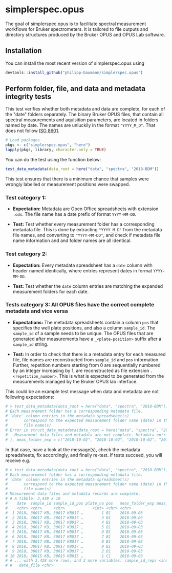 
<!-- README.md is generated from README.Rmd. Please edit that file -->
simplerspec.opus
================

The goal of simplerspec.opus is to facilitate spectral measurement workflows for Bruker spectrometers. It is tailored to file outputs and directory structures produced by the Bruker OPUS and OPUS Lab software.

Installation
------------

You can install the most recent version of simplerspec.opus using

``` r
devtools::install_github("philipp-baumann/simplerspec.opus")
```

Perform folder, file, and data and metadata integrity tests
-----------------------------------------------------------

This test verifies whether both metadata and data are complete, for each of the "date" folders separately. The binary Bruker OPUS files, that contain all spectral measurements and aquisition parameters, are located in folders named by date. The names are unluckily in the format `"YYYY_M_D"`. That does not follow
[ISO 8601](https://en.wikipedia.org/wiki/ISO_8601).

``` r
# Load packages
pkgs <- c("simplerspec.opus", "here")
lapply(pkgs, library, character.only = TRUE)
```

You can do the test using the function below:

``` r
test_data_metadata(data_root = here("data", "spectra", "2018-BDM"))
```

This test ensures that there is a minimum chance that samples were wrongly labelled or measurement positions were swapped.

### Test category 1:

-   **Expectation:** Metadata are Open Office spreadsheets with extension `.ods`. The file name has a date prefix of format `YYYY-MM-DD`.

-   **Test:** Test whether every measurement folder has a corresponding metadata file. This is done by extracting `"YYYY_M_D"` from the metadata file names, and converting to `"YYYY-MM-DD"`, and check if metadata file name information and and folder names are all identical.

### Test category 2:

-   **Expectation:** Every metadata spreadsheet has a `date` column with header named identically, where entries represent dates in format `YYYY-MM-DD`.

-   **Test:** Test whether the `date` column entries are matching the expanded measurement folders for each date.

### Tests category 3: All OPUS files have the correct complete metadata and vice versa

-   **Expectations:** The metadata spreadsheets contain a column `pos` that specifies the well plate positions, and also a column `sample_id`. The `sample_id` of a sample needs to be unique. The OPUS files that are generated after measurements have a `_<plate-position>` suffix after a `sample_id` string.

-   **Test:** In order to check that there is a metadata entry for each measured file, file names are reconstructed from `sample_id` and `pos` information. Further, repetition numbers starting from 0 are sequentially numbered by an integer increasing by 1, are reconstructed as file extension
    `.<repetition_number>`. This is what is expected to be generated from the measurements managed by the Bruker OPUS lab interface.

This could be an example test message when data and metadata are not following expectations:

``` r
# > test_data_metadata(data_root = here("data", "spectra", "2018-BDM"))
# Each measurement folder has a corresponding metadata file.
# `date` column entries in the metadata spreadsheet(s)
#       correspond to the expected measurement folder name (date) in the metadata
#       file name(s)
# Error in struct_data_metadata(data_root = here("data", "spectra", "2018-BDM")) : 
#   Measurment data files and metadata are not complete. Metadata entries for the following measurement data <files are missing: list(date = c("2018-10-02", "2018-10-02", "2018-10-02", "2018-10-02", "2018-10-02", "2018-10-02", "2018-10-02", "2018-10-02", "2018-10-02", "2018-10-02", "2018-10-02", "2018-10-02"), sample_id = c(NA, NA, NA, NA, NA, NA, NA, NA, NA, NA, NA, NA), sample_id_pos = c("NA_A4", "NA_B4", "NA_C4", "NA_D4", "NA_A5", "NA_B5", "NA_C5", "NA_D5", "NA_A6", "NA_B6", "NA_C6", "NA_D6"), plate_no = c(6, 6, 6, 6, 6, 6, 6, 6, 6, 6, 6, 6), pos = c("A4", "B4", "C4", "D4", "A5", "B5", "C5", "D5", "A6", "B6", "C6", "D6"
# ), meas_folder_exp = c("2018-10-02", "2018-10-02", "2018-10-02", "2018-10-02", "2018-10-02", "2018-10-02", "2018-10-02", "2018-10-02", "2018-10-02", "2018-10-02", "2018-10-02", "2018-10-02"), meas_rep_meta = c(0, 0, 0, 0, 0, 0, 0, 0, 0, 0, 0, 0), file_id = c("NA_A4.0", "NA_B4.0", "NA_C4.0", "NA_D4.0", "NA_A5.0", "NA_B5.0", "NA_C5.0", "NA_D5.0", "NA_A6.0", "NA_B
```

In that case, have a look at the message(s), check the metadata spreadsheets, fix accordingly, and finally re-test. If tests succeed, you will receive e.g.

``` r
# > test_data_metadata(data_root = here("data", "spectra", "2018-BDM"))
# Each measurement folder has a corresponding metadata file.
# `date` column entries in the metadata spreadsheet(s)
#       correspond to the expected measurement folder name (date) in the metadata
#       file name(s)
# Measurement data files and metadata records are complete.
# # A tibble: 3,438 x 10
#    date  sample_id sample_id_pos plate_no pos   meas_folder_exp meas_rep_meta file_id
#    <chr> <chr>     <chr>            <int> <chr> <chr>                   <int> <chr>  
#  1 2018… 30017 KB… 30017 KB017 …        1 B1    2018-09-03                  0 30017 …
#  2 2018… 30017 KB… 30017 KB017 …        3 B1    2018-09-03                  1 30017 …
#  3 2018… 30017 KB… 30017 KB017 …        4 B1    2018-09-03                  2 30017 …
#  4 2018… 30017 KB… 30017 KB017 …        5 B1    2018-09-03                  3 30017 …
#  5 2018… 30017 KB… 30017 KB017 …        6 B1    2018-09-03                  4 30017 …
#  6 2018… 30017 KB… 30017 KB017 …        7 B1    2018-09-03                  5 30017 …
#  7 2018… 30017 KB… 30017 KB017 …        8 B1    2018-09-03                  6 30017 …
#  8 2018… 30017 KB… 30017 KB017 …        9 B1    2018-09-03                  7 30017 …
#  9 2018… 30017 KB… 30017 KB017 …        2 D1    2018-09-03                  0 30017 …
# 10 2018… 30015 KB… 30015 KB015 …        1 C1    2018-09-03                  0 30015 …
# # ... with 3,428 more rows, and 2 more variables: sample_id_reps <int>,
# #   date_file <chr>
```
